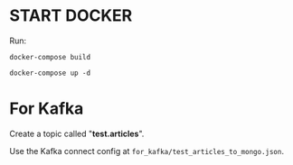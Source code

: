 # START DOCKER

Run:
 ```
 docker-compose build

 docker-compose up -d
 ```

# For Kafka

Create a topic called "**test.articles**".

Use the Kafka connect config at  ```for_kafka/test_articles_to_mongo.json```.